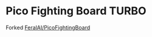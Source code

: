 # Pico Fighting Board TURBO
Forked [FeralAI/PicoFightingBoard](https://github.com/FeralAI/PicoFightingBoard)
